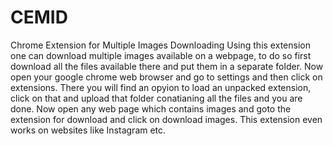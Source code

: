 # CEMID
Chrome Extension for Multiple Images Downloading
Using this extension one can download multiple images available on a webpage, to do so first download all the files available there and put them in a separate folder.
Now open your google chrome web browser and go to settings and then click on extensions.
There you will find an opyion to load an unpacked extension, click on that and upload that folder conatianing all the files and you are done.
Now open any web page which contains images and goto the extension for download and click on download images.
This extension even works on websites like Instagram etc.
